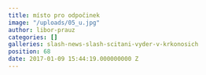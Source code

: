 ```yaml
---
title: místo pro odpočinek
image: "/uploads/05_u.jpg"
author: libor-prauz
categories: []
galleries: slash-news-slash-scitani-vyder-v-krkonosich
position: 68
date: 2017-01-09 15:44:19.000000000 Z
---
```

